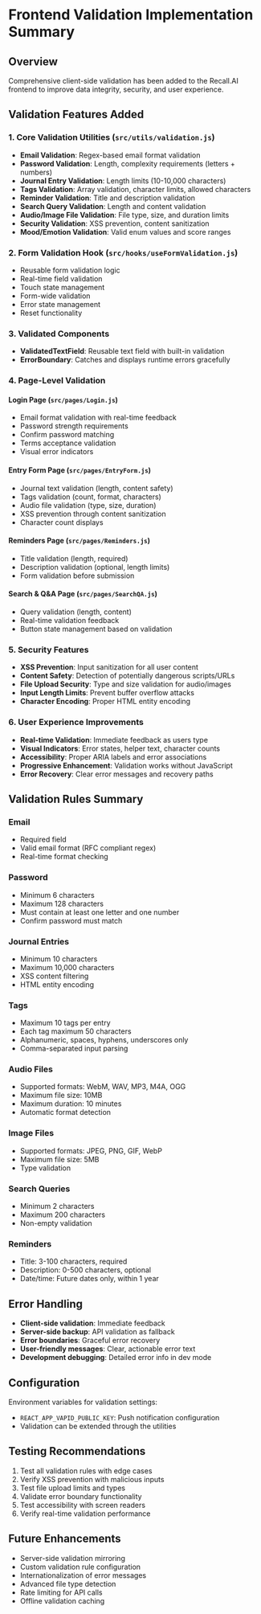 # Frontend Validation Implementation Summary

## Overview
Comprehensive client-side validation has been added to the Recall.AI frontend to improve data integrity, security, and user experience.

## Validation Features Added

### 1. Core Validation Utilities (`src/utils/validation.js`)
- **Email Validation**: Regex-based email format validation
- **Password Validation**: Length, complexity requirements (letters + numbers)
- **Journal Entry Validation**: Length limits (10-10,000 characters)
- **Tags Validation**: Array validation, character limits, allowed characters
- **Reminder Validation**: Title and description validation
- **Search Query Validation**: Length and content validation
- **Audio/Image File Validation**: File type, size, and duration limits
- **Security Validation**: XSS prevention, content sanitization
- **Mood/Emotion Validation**: Valid enum values and score ranges

### 2. Form Validation Hook (`src/hooks/useFormValidation.js`)
- Reusable form validation logic
- Real-time field validation
- Touch state management
- Form-wide validation
- Error state management
- Reset functionality

### 3. Validated Components
- **ValidatedTextField**: Reusable text field with built-in validation
- **ErrorBoundary**: Catches and displays runtime errors gracefully

### 4. Page-Level Validation

#### Login Page (`src/pages/Login.js`)
- Email format validation with real-time feedback
- Password strength requirements
- Confirm password matching
- Terms acceptance validation
- Visual error indicators

#### Entry Form Page (`src/pages/EntryForm.js`)
- Journal text validation (length, content safety)
- Tags validation (count, format, characters)
- Audio file validation (type, size, duration)
- XSS prevention through content sanitization
- Character count displays

#### Reminders Page (`src/pages/Reminders.js`)
- Title validation (length, required)
- Description validation (optional, length limits)
- Form validation before submission

#### Search & Q&A Page (`src/pages/SearchQA.js`)
- Query validation (length, content)
- Real-time validation feedback
- Button state management based on validation

### 5. Security Features
- **XSS Prevention**: Input sanitization for all user content
- **Content Safety**: Detection of potentially dangerous scripts/URLs
- **File Upload Security**: Type and size validation for audio/images
- **Input Length Limits**: Prevent buffer overflow attacks
- **Character Encoding**: Proper HTML entity encoding

### 6. User Experience Improvements
- **Real-time Validation**: Immediate feedback as users type
- **Visual Indicators**: Error states, helper text, character counts
- **Accessibility**: Proper ARIA labels and error associations
- **Progressive Enhancement**: Validation works without JavaScript
- **Error Recovery**: Clear error messages and recovery paths

## Validation Rules Summary

### Email
- Required field
- Valid email format (RFC compliant regex)
- Real-time format checking

### Password
- Minimum 6 characters
- Maximum 128 characters
- Must contain at least one letter and one number
- Confirm password must match

### Journal Entries
- Minimum 10 characters
- Maximum 10,000 characters
- XSS content filtering
- HTML entity encoding

### Tags
- Maximum 10 tags per entry
- Each tag maximum 50 characters
- Alphanumeric, spaces, hyphens, underscores only
- Comma-separated input parsing

### Audio Files
- Supported formats: WebM, WAV, MP3, M4A, OGG
- Maximum file size: 10MB
- Maximum duration: 10 minutes
- Automatic format detection

### Image Files
- Supported formats: JPEG, PNG, GIF, WebP
- Maximum file size: 5MB
- Type validation

### Search Queries
- Minimum 2 characters
- Maximum 200 characters
- Non-empty validation

### Reminders
- Title: 3-100 characters, required
- Description: 0-500 characters, optional
- Date/time: Future dates only, within 1 year

## Error Handling
- **Client-side validation**: Immediate feedback
- **Server-side backup**: API validation as fallback
- **Error boundaries**: Graceful error recovery
- **User-friendly messages**: Clear, actionable error text
- **Development debugging**: Detailed error info in dev mode

## Configuration
Environment variables for validation settings:
- `REACT_APP_VAPID_PUBLIC_KEY`: Push notification configuration
- Validation can be extended through the utilities

## Testing Recommendations
1. Test all validation rules with edge cases
2. Verify XSS prevention with malicious inputs
3. Test file upload limits and types
4. Validate error boundary functionality
5. Test accessibility with screen readers
6. Verify real-time validation performance

## Future Enhancements
- Server-side validation mirroring
- Custom validation rule configuration
- Internationalization of error messages
- Advanced file type detection
- Rate limiting for API calls
- Offline validation caching